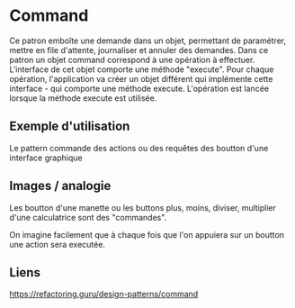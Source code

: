 ﻿# Command
Ce patron embo&icirc;te une demande dans un objet, permettant de param&eacute;trer, mettre en file d'attente, journaliser et annuler des demandes. 
Dans ce patron un objet command correspond &agrave; une op&eacute;ration &agrave; effectuer. 
L'interface de cet objet comporte une m&eacute;thode "execute". 
Pour chaque op&eacute;ration, l'application va cr&eacute;er un objet diff&eacute;rent qui impl&eacute;mente cette interface - qui comporte une m&eacute;thode execute.
L'op&eacute;ration est lanc&eacute;e lorsque la m&eacute;thode execute est utilis&eacute;e. 

## Exemple d'utilisation
Le pattern commande des actions ou des requ&ecirc;tes des boutton d'une interface graphique

## Images / analogie
Les boutton d'une manette ou les buttons plus, moins, diviser, multiplier d'une calculatrice sont des "commandes".

On imagine facilement que &agrave; chaque fois que l'on appuiera sur un boutton une action sera execut&eacute;e.

## Liens

https://refactoring.guru/design-patterns/command
